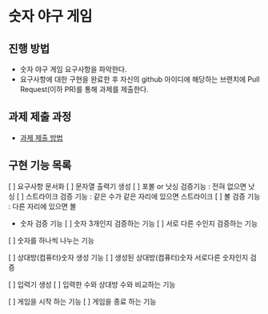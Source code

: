 # 숫자 야구 게임
## 진행 방법
* 숫자 야구 게임 요구사항을 파악한다.
* 요구사항에 대한 구현을 완료한 후 자신의 github 아이디에 해당하는 브랜치에 Pull Request(이하 PR)를 통해 과제를 제출한다.

## 과제 제출 과정
* [과제 제출 방법](https://github.com/next-step/nextstep-docs/tree/master/precourse)


## 구현 기능 목록
[ ] 요구사항 문서화
[ ] 문자열 출력기 생성
[ ] 포볼 or 낫싱 검증기능 : 전혀 없으면 낫싱
[ ] 스트라이크 검증 기능 : 같은 수가 같은 자리에 있으면 스트라이크
[ ] 볼 검증 기능 : 다른 자리에 있으면 볼

- 숫자 검증 기능
[ ] 숫자 3개인지 검증하는 기능
[ ] 서로 다른 수인지 검증하는 기능

[ ] 숫자를 하나씩 나누는 기능

[ ] 상대방(컴퓨터)숫자 생성 기능
[ ] 생성된 상대방(컴퓨터)숫자 서로다른 숫자인지 검증

[ ] 입력기 생성
[ ] 입력한 수와 상대방 수와 비교하는 기능

[ ] 게임을 시작 하는 기능
[ ] 게임을 종료 하는 기능
